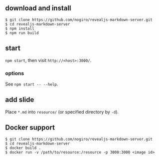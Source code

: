 ## download and install
```
$ git clone https://github.com/nogiro/revealjs-markdown-server.git
$ cd revealjs-markdown-server
$ npm install
$ npm run build
```

## start
`npm start`, then visit `http://<host>:3000/`.

### options
See `npm start -- --help`.

## add slide
Place `*.md` into `resource/` (or specified directory by `-d`).

## Docker support
```
$ git clone https://github.com/nogiro/revealjs-markdown-server.git
$ cd revealjs-markdown-server
$ docker build .
$ docker run -v /path/to/resource:/resource -p 3000:3000 <image id>
```

